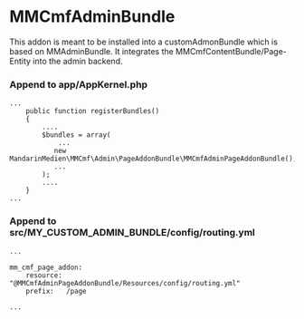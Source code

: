 # MMCmfAdminBundle
This addon is meant to be installed into a customAdmonBundle which is based on MMAdminBundle.
It integrates the MMCmfContentBundle/Page-Entity into the admin backend.

### Append to app/AppKernel.php

```
...
    public function registerBundles()
    {
        ....
        $bundles = array(
            ...
           new MandarinMedien\MMCmf\Admin\PageAddonBundle\MMCmfAdminPageAddonBundle(),
           ...
        );
        ....
    }
...
```

### Append to src/MY_CUSTOM_ADMIN_BUNDLE/config/routing.yml

```
...

mm_cmf_page_addon:
    resource: "@MMCmfAdminPageAddonBundle/Resources/config/routing.yml"
    prefix:   /page

...
```